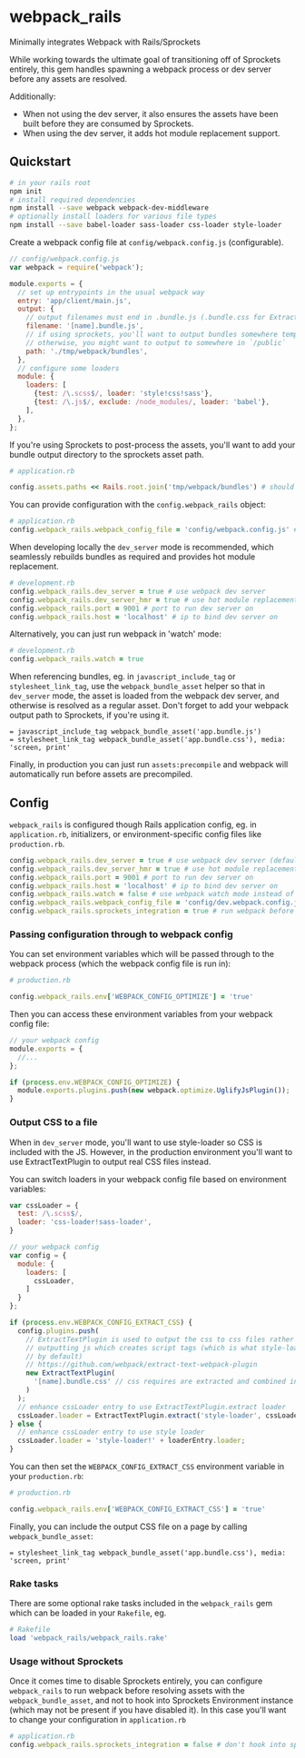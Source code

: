 # webpack_rails
Minimally integrates Webpack with Rails/Sprockets

While working towards the ultimate goal of transitioning off of Sprockets entirely,
this gem handles spawning a webpack process or dev server before any assets are
resolved.

Additionally:

- When not using the dev server, it also ensures the assets have been 
built before they are consumed by Sprockets.
- When using the dev server, it adds hot module replacement support.

## Quickstart

```bash
# in your rails root
npm init
# install required dependencies
npm install --save webpack webpack-dev-middleware
# optionally install loaders for various file types
npm install --save babel-loader sass-loader css-loader style-loader
```

Create a webpack config file at `config/webpack.config.js` (configurable).

```js
// config/webpack.config.js
var webpack = require('webpack');

module.exports = {
  // set up entrypoints in the usual webpack way
  entry: 'app/client/main.js',
  output: {
    // output filenames must end in .bundle.js (.bundle.css for ExtractTextPlugin)
    filename: '[name].bundle.js',
    // if using sprockets, you'll want to output bundles somewhere temporary
    // otherwise, you might want to output to somewhere in `/public`
    path: './tmp/webpack/bundles',
  },
  // configure some loaders
  module: {
    loaders: [
      {test: /\.scss$/, loader: 'style!css!sass'},
      {test: /\.js$/, exclude: /node_modules/, loader: 'babel'},
    ],
  },
};
```

If you're using Sprockets to post-process the assets, you'll want to add your bundle
output directory to the sprockets asset path.
```ruby
# application.rb

config.assets.paths << Rails.root.join('tmp/webpack/bundles') # should be the same as your webpack output.path config
```

You can provide configuration with the `config.webpack_rails` object:

```ruby
# application.rb
config.webpack_rails.webpack_config_file = 'config/webpack.config.js' # default
```

When developing locally the `dev_server` mode is recommended, which seamlessly rebuilds bundles as required and provides hot module replacement.

```ruby
# development.rb
config.webpack_rails.dev_server = true # use webpack dev server
config.webpack_rails.dev_server_hmr = true # use hot module replacement (default: true)
config.webpack_rails.port = 9001 # port to run dev server on
config.webpack_rails.host = 'localhost' # ip to bind dev server on
```

Alternatively, you can just run webpack in 'watch' mode:

```ruby
# development.rb
config.webpack_rails.watch = true
```

When referencing bundles, eg. in `javascript_include_tag` or `stylesheet_link_tag`, use the
`webpack_bundle_asset` helper so that in `dev_server` mode, the asset is loaded
from the webpack dev server, and otherwise is resolved as a regular asset. Don't forget to
add your webpack output path to Sprockets, if you're using it.

```erb
= javascript_include_tag webpack_bundle_asset('app.bundle.js')
= stylesheet_link_tag webpack_bundle_asset('app.bundle.css'), media: 'screen, print'
```

Finally, in production you can just run `assets:precompile` and webpack will automatically run before assets are precompiled.

## Config

`webpack_rails` is configured though Rails application config, eg. in `application.rb`,
initializers, or environment-specific config files like `production.rb`.

```ruby
config.webpack_rails.dev_server = true # use webpack dev server (default: false)
config.webpack_rails.dev_server_hmr = true # use hot module replacement, when dev server enabled (default: true)
config.webpack_rails.port = 9001 # port to run dev server on
config.webpack_rails.host = 'localhost' # ip to bind dev server on
config.webpack_rails.watch = false # use webpack watch mode instead of dev server (default: false)
config.webpack_rails.webpack_config_file = 'config/dev.webpack.config.js' # (default: 'config/webpack.config.js')
config.webpack_rails.sprockets_integration = true # run webpack before resolving sprockets assets (default: true)
```

### Passing configuration through to webpack config

You can set environment variables which will be passed through to the webpack process (which the webpack config file is run in):

```ruby
# production.rb

config.webpack_rails.env['WEBPACK_CONFIG_OPTIMIZE'] = 'true'
```

Then you can access these environment variables from your webpack config file:

```js
// your webpack config
module.exports = {
  //...
};

if (process.env.WEBPACK_CONFIG_OPTIMIZE) {
  module.exports.plugins.push(new webpack.optimize.UglifyJsPlugin());
}
```

### Output CSS to a file

When in `dev_server` mode, you'll want to use style-loader so CSS is included with the JS. However, in the production environment you'll want to use ExtractTextPlugin to output real CSS files instead.

You can switch loaders in your webpack config file based on environment variables:

```js
var cssLoader = {
  test: /\.scss$/,
  loader: 'css-loader!sass-loader',
}

// your webpack config
var config = {
  module: {
    loaders: [
      cssLoader,
    ]
  }
};

if (process.env.WEBPACK_CONFIG_EXTRACT_CSS) {
  config.plugins.push(
    // ExtractTextPlugin is used to output the css to css files rather than 
    // outputting js which creates script tags (which is what style-loader does 
    // by default)
    // https://github.com/webpack/extract-text-webpack-plugin
    new ExtractTextPlugin(
      '[name].bundle.css' // css requires are extracted and combined into a css bundle
    )
  );
  // enhance cssLoader entry to use ExtractTextPlugin.extract loader
  cssLoader.loader = ExtractTextPlugin.extract('style-loader', cssLoader.loader);
} else {
  // enhance cssLoader entry to use style loader
  cssLoader.loader = 'style-loader!' + loaderEntry.loader;
}
```

You can then set the `WEBPACK_CONFIG_EXTRACT_CSS` environment variable in your `production.rb`:
```ruby
# production.rb

config.webpack_rails.env['WEBPACK_CONFIG_EXTRACT_CSS'] = 'true'
```

Finally, you can include the output CSS file on a page by calling `webpack_bundle_asset`:

```
= stylesheet_link_tag webpack_bundle_asset('app.bundle.css'), media: 'screen, print'
```

### Rake tasks

There are some optional rake tasks included in the `webpack_rails` gem which can
be loaded in your `Rakefile`, eg.

```ruby
# Rakefile
load 'webpack_rails/webpack_rails.rake'
```

### Usage without Sprockets

Once it comes time to disable Sprockets entirely, you can configure `webpack_rails`
to run webpack before resolving assets with the `webpack_bundle_asset`, and not 
to hook into Sprockets Environment instance (which may not be present if you have
disabled it). In this case you'll want to change your configuration in `application.rb`

```ruby
# application.rb
config.webpack_rails.sprockets_integration = false # don't hook into sprockets, instead run webpack when webpack_bundle_asset is called
```

